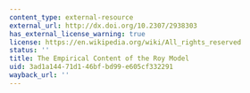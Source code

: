 ```yaml
---
content_type: external-resource
external_url: http://dx.doi.org/10.2307/2938303
has_external_license_warning: true
license: https://en.wikipedia.org/wiki/All_rights_reserved
status: ''
title: The Empirical Content of the Roy Model
uid: 3ad1a144-71d1-46bf-bd99-e605cf332291
wayback_url: ''
---
```

